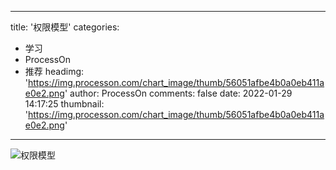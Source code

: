 
---
title: '权限模型'
categories: 
 - 学习
 - ProcessOn
 - 推荐
headimg: 'https://img.processon.com/chart_image/thumb/56051afbe4b0a0eb411ae0e2.png'
author: ProcessOn
comments: false
date: 2022-01-29 14:17:25
thumbnail: 'https://img.processon.com/chart_image/thumb/56051afbe4b0a0eb411ae0e2.png'
---

<div>   
<img class="thumb" alt="权限模型" src="https://img.processon.com/chart_image/thumb/56051afbe4b0a0eb411ae0e2.png" referrerpolicy="no-referrer">
<p></p>  
</div>
            